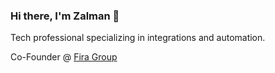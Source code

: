 ### Hi there, I'm Zalman 👋

Tech professional specializing in integrations and automation.

Co-Founder @ [Fira Group](https://fira.group)
